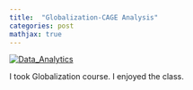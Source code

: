 ```yaml
---
title:  "Globalization-CAGE Analysis"
categories: post
mathjax: true
---
```


[![Data_Analytics](https://raw.githubusercontent.com/SeokLeeUS/seokleeus.github.io/master/_images/_Data_Analytics/Data_Analytics_Result.jpg)]({{https://github.com/SeokLeeUS/seokleeus.github.io}}/assets/BA_r1.pdf)


I took Globalization course. I enjoyed the class. 
